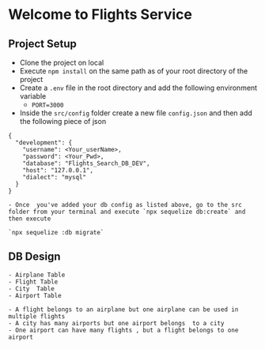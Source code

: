 # Welcome to Flights Service

## Project Setup
- Clone the project on local
- Execute `npm install` on the same path as of your root directory of the project
- Create a `.env` file in the root directory and add the following environment variable
   - `PORT=3000`
- Inside the `src/config` folder create a new file `config.json` and then add the following piece of json

```
{
  "development": {
    "username": <Your_userName>,
    "password": <Your_Pwd>,
    "database": "Flights_Search_DB_DEV",
    "host": "127.0.0.1",
    "dialect": "mysql"
  } 
}

- Once  you've added your db config as listed above, go to the src folder from your terminal and execute `npx sequelize db:create` and then execute

`npx sequelize :db migrate`
```



##  DB Design
    - Airplane Table
    - Flight Table
    - City  Table
    - Airport Table

    - A flight belongs to an airplane but one airplane can be used in multiple flights
    - A city has many airports but one airport belongs  to a city
    - One airport can have many flights , but a flight belongs to one airport

  